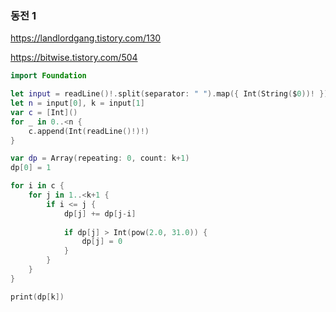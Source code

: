 ### 동전 1



https://landlordgang.tistory.com/130

https://bitwise.tistory.com/504

```swift
import Foundation

let input = readLine()!.split(separator: " ").map({ Int(String($0))! })
let n = input[0], k = input[1]
var c = [Int]()
for _ in 0..<n {
    c.append(Int(readLine()!)!)
}

var dp = Array(repeating: 0, count: k+1)
dp[0] = 1

for i in c {
    for j in 1..<k+1 {
        if i <= j {
            dp[j] += dp[j-i]
            
            if dp[j] > Int(pow(2.0, 31.0)) {
                dp[j] = 0
            }
        }
    }
}

print(dp[k])
```

